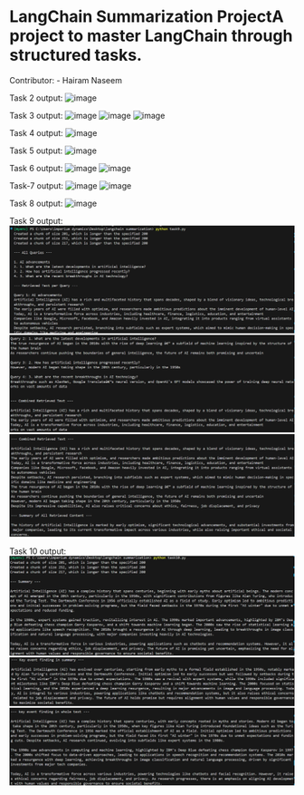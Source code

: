 # LangChain Summarization ProjectA project to master LangChain through structured tasks. 
Contributor: - Hairam Naseem

Task 2 output:
![image](https://github.com/user-attachments/assets/2b533e2f-bfef-46a3-a7ce-7b5e752bea47)

Task 3 output:
![image](https://github.com/user-attachments/assets/960abdfe-bcbb-4b40-b8d2-42530751b3ec)
![image](https://github.com/user-attachments/assets/c32bfd3e-56d9-4023-84eb-6062a4d18cb9)
![image](https://github.com/user-attachments/assets/9de848e8-f2a9-4a31-a275-8ca1239d3b5e)

Task 4 output:
![image](https://github.com/user-attachments/assets/c0eeed2c-75d2-477b-8e2d-48c38cdfcada)

Task 5 output:
![image](https://github.com/user-attachments/assets/30ca2338-c1ef-43c6-acc6-1251c90996d4)

Task 6 output:
![image](https://github.com/user-attachments/assets/1404e72e-447f-4543-9e1f-89353103f97e)
![image](https://github.com/user-attachments/assets/4f6ef549-fe10-4d47-a0da-b0213a46ed23)

Task-7 output:
![image](https://github.com/user-attachments/assets/0876bae1-49c3-4de5-95f3-7aac97eb148d)
![image](https://github.com/user-attachments/assets/c8e1a41e-15fc-4c5e-9df2-0cfd06e957e8)

Task 8 output:
![image](https://github.com/user-attachments/assets/5d9eaff4-a534-4520-95fb-c493cede8cef)

Task 9 output:
![alt text](image-2.png)
![alt text](image-3.png)
![alt text](image-4.png)

Task 10 output:
![alt text](image-5.png)
![alt text](image-6.png)
![alt text](image-7.png)